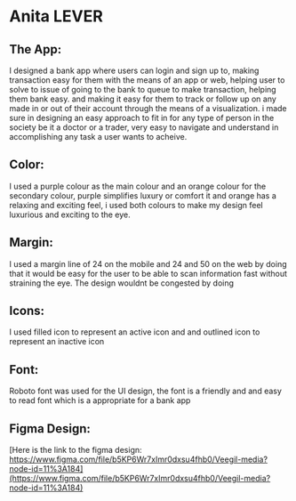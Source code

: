 # Anita LEVER

## The App:
I designed a bank app where users can login and sign up to, making transaction
easy for them with the means of an app or web, helping user to solve to issue of
going to the bank to queue to make transaction, helping them bank easy.
and making it easy for them to track or follow up on any made in or out of their account
through the means of a visualization.
i made sure in designing an easy approach to fit in for any type of person in the society
be it a doctor or a trader, very easy to navigate and understand in accomplishing any task
a user wants to acheive.

## Color:
I used a purple colour as the main colour and an orange colour 
for the secondary colour, purple simplifies luxury or comfort it 
and orange has a relaxing and exciting feel, i used both colours
to make my design feel luxurious and exciting to the eye.

## Margin:
I used a margin line of 24 on the mobile and 24 and 50 on the web
by doing that it would be easy for the user to be able to scan 
information fast without straining the eye. The design wouldnt be 
congested by doing

## Icons:
I used filled icon to represent an active icon and and outlined icon
to represent an inactive icon 

## Font:
Roboto font was used for the UI design, the font is a friendly and and easy 
to read font which is a appropriate for a bank app

## Figma Design:
[Here is the link to the figma design: https://www.figma.com/file/b5KP6Wr7xImr0dxsu4fhb0/Veegil-media?node-id=11%3A184](https://www.figma.com/file/b5KP6Wr7xImr0dxsu4fhb0/Veegil-media?node-id=11%3A184)
